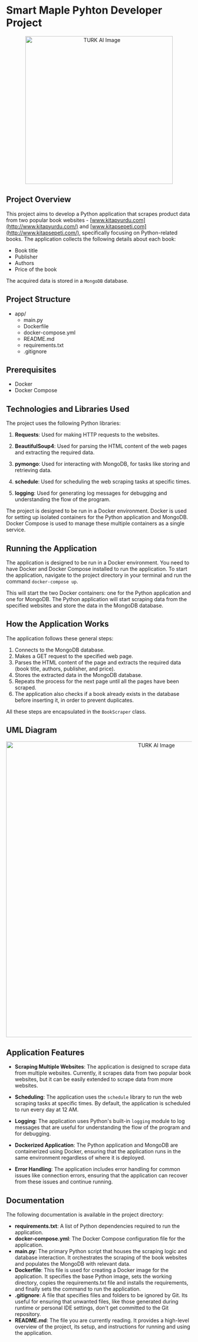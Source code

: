 # **Smart Maple Pyhton Developer Project**

<p align="center">
  <img src="https://boluteknokent.com.tr/resim/upload/sb423.png" alt="TURK AI Image" width="400">
</p>

## **Project Overview**

This project aims to develop a Python application that scrapes product data from two popular book websites - [www.kitapyurdu.com](http://www.kitapyurdu.com/) and [www.kitapsepeti.com](http://www.kitapsepeti.com/), specifically focusing on Python-related books. The application collects the following details about each book:

- Book title
- Publisher
- Authors
- Price of the book

The acquired data is stored in a `MongoDB` database.

## **Project Structure**
- app/
    - main.py
    - Dockerfile
    - docker-compose.yml
    - README.md
    - requirements.txt
    - .gitignore


## **Prerequisites**
* Docker
* Docker Compose


## **Technologies and Libraries Used**

The project uses the following Python libraries:

1. **Requests**: Used for making HTTP requests to the websites.

2. **BeautifulSoup4**: Used for parsing the HTML content of the web pages and extracting the required data.

3. **pymongo**: Used for interacting with MongoDB, for tasks like storing and retrieving data.

4. **schedule**: Used for scheduling the web scraping tasks at specific times.

5. **logging**: Used for generating log messages for debugging and understanding the flow of the program.

The project is designed to be run in a Docker environment. Docker is used for setting up isolated containers for the Python application and MongoDB. Docker Compose is used to manage these multiple containers as a single service.

## **Running the Application**

The application is designed to be run in a Docker environment. You need to have Docker and Docker Compose installed to run the application. To start the application, navigate to the project directory in your terminal and run the command `docker-compose up`.

This will start the two Docker containers: one for the Python application and one for MongoDB. The Python application will start scraping data from the specified websites and store the data in the MongoDB database.


## **How the Application Works**

The application follows these general steps:

1. Connects to the MongoDB database.
2. Makes a GET request to the specified web page.
3. Parses the HTML content of the page and extracts the required data (book title, authors, publisher, and price).
4. Stores the extracted data in the MongoDB database.
5. Repeats the process for the next page until all the pages have been scraped.
6. The application also checks if a book already exists in the database before inserting it, in order to prevent duplicates.

All these steps are encapsulated in the `BookScraper` class.

## **UML Diagram**

<p align="center">
  <img src="https://showme.redstarplugin.com/d/FJvuvPsB" alt="TURK AI Image" width="800">
</p>

## **Application Features**

- **Scraping Multiple Websites**: The application is designed to scrape data from multiple websites. Currently, it scrapes data from two popular book websites, but it can be easily extended to scrape data from more websites.

- **Scheduling**: The application uses the `schedule` library to run the web scraping tasks at specific times. By default, the application is scheduled to run every day at 12 AM.

- **Logging**: The application uses Python's built-in `logging` module to log messages that are useful for understanding the flow of the program and for debugging.

- **Dockerized Application**: The Python application and MongoDB are containerized using Docker, ensuring that the application runs in the same environment regardless of where it is deployed.

- **Error Handling**: The application includes error handling for common issues like connection errors, ensuring that the application can recover from these issues and continue running.



## **Documentation**
The following documentation is available in the project directory:

* **requirements.txt**: A list of Python dependencies required to run the application.
* **docker-compose.yml**: The Docker Compose configuration file for the application.
* **main.py**: The primary Python script that houses the scraping logic and database interaction. It orchestrates the scraping of the book websites and populates the MongoDB with relevant data.
* **Dockerfile**: This file is used for creating a Docker image for the application. It specifies the base Python image, sets the working directory, copies the requirements.txt file and installs the requirements, and finally sets the command to run the application.
* **.gitignore**: A file that specifies files and folders to be ignored by Git. Its useful for ensuring that unwanted files, like those generated during runtime or personal IDE settings, don't get committed to the Git repository.
* **README.md**: The file you are currently reading. It provides a high-level overview of the project, its setup, and instructions for running and using the application.

